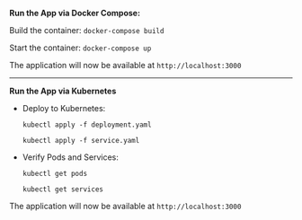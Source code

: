 <b> Run the App via Docker Compose: </b>

Build the container: <code>docker-compose build</code>

Start the container: <code>docker-compose up</code>

The application will now be available at <code>http://localhost:3000</code>


---

<b>Run the App via Kubernetes</b>


*   Deploy to Kubernetes:
      
    `kubectl apply -f deployment.yaml`
      
    `kubectl apply -f service.yaml`

      
*   Verify Pods and Services:
      
    `kubectl get pods`
      
    `kubectl get services`

The application will now be available at <code>http://localhost:3000</code>